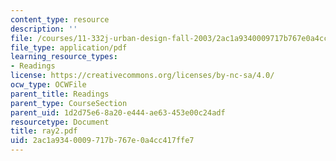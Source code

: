 ```yaml
---
content_type: resource
description: ''
file: /courses/11-332j-urban-design-fall-2003/2ac1a9340009717b767e0a4cc417ffe7_ray2.pdf
file_type: application/pdf
learning_resource_types:
- Readings
license: https://creativecommons.org/licenses/by-nc-sa/4.0/
ocw_type: OCWFile
parent_title: Readings
parent_type: CourseSection
parent_uid: 1d2d75e6-8a20-e444-ae63-453e00c24adf
resourcetype: Document
title: ray2.pdf
uid: 2ac1a934-0009-717b-767e-0a4cc417ffe7
---
```

